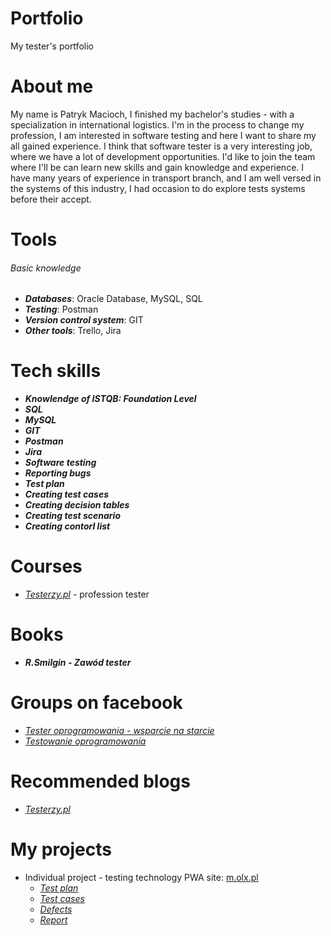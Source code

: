 # Portfolio
My tester's portfolio
# About me 
My name is Patryk Macioch, I finished my bachelor's studies - with a specialization in international logistics. I'm in the process to change my profession, I am interested in software testing and here I want to share my all gained experience. I think that software tester is a very interesting job, where we have a lot of development opportunities. I'd like to join the team where I'll be can learn new skills and gain knowledge and experience.
I have many years of experience in transport branch, and I am well versed in the systems of this industry, I had occasion to do explore tests systems before their accept. 
# Tools
###### Basic knowledge
+ ***Databases***: Oracle Database, MySQL, SQL
+ ***Testing***: Postman
+ ***Version control system***: GIT
+ ***Other tools***: Trello, Jira
# Tech skills
+ ***Knowlendge of ISTQB: Foundation Level***
+ ***SQL***
+ ***MySQL***
+ ***GIT***
+ ***Postman***
+ ***Jira***
+ ***Software testing***
+ ***Reporting bugs***
+ ***Test plan***
+ ***Creating test cases***
+ ***Creating decision tables***
+ ***Creating test scenario***
+ ***Creating contorl list***
# Courses
+ *[Testerzy.pl](https://testerzy.pl/)* - profession tester
# Books
+ ***R.Smilgin - Zawód tester***
# Groups on facebook 
+ *[Tester oprogramowania - wsparcie na starcie](https://www.facebook.com/groups/testeroprogramowania)*
+ *[Testowanie oprogramowania](https://www.facebook.com/groups/TestowanieOprogramowania)*
# Recommended blogs
+ *[Testerzy.pl](https://testerzy.pl/baza-wiedzy)* 
# My projects
+ Individual project - testing technology PWA site: [m.olx.pl](https://www.olx.pl/)
  * *[Test plan](https://drive.google.com/file/d/13LxGsyXQVbuoBA4y0yeA8qGfdndMAsUm/view?usp=sharing)*
  * *[Test cases](https://drive.google.com/file/d/1KkTC1eoHNPsX64Hz2rEMBjx7Mebk34J9/view?usp=sharing)*
  * *[Defects](https://drive.google.com/file/d/1NH9FfhJW5ajdfh0lcU9BYEIoce5rPHNa/view?usp=sharing)*
  * *[Report](https://drive.google.com/file/d/1G5oFjRxQq4ekkZ-GuI7Clex8mJUpvFOX/view?usp=sharing)*
